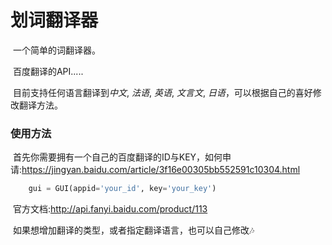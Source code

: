 # 划词翻译器

​	一个简单的词翻译器。

​	百度翻译的API.....

​	目前支持任何语言翻译到*中文*, *法语*, *英语*, *文言文*, *日语*，可以根据自己的喜好修改翻译方法。



### 使用方法

​	首先你需要拥有一个自己的百度翻译的ID与KEY，如何申请:https://jingyan.baidu.com/article/3f16e00305bb552591c10304.html

```python
	gui = GUI(appid='your_id', key='your_key')
```

​	官方文档:http://api.fanyi.baidu.com/product/113

​	如果想增加翻译的类型，或者指定翻译语言，也可以自己修改🎶
